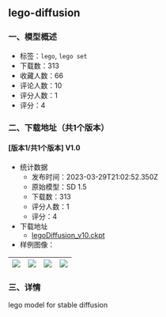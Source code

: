 ## lego-diffusion 
### 一、模型概述

- 标签：`lego`, `lego set`
- 下载数：313
- 收藏人数：66
- 评论人数：10
- 评分人数：1
- 评分：4

### 二、下载地址（共1个版本）

#### [版本1/共1个版本] V1.0

- 统计数据
  - 发布时间：2023-03-29T21:02:52.350Z
  - 原始模型：SD 1.5
  - 下载数：313
  - 评分人数：1
  - 评分：4
- 下载地址
  - [legoDiffusion_v10.ckpt](https://civitai.com/api/download/models/31531)
- 样例图像：

| <img src="https://image.civitai.com/xG1nkqKTMzGDvpLrqFT7WA/73f134c4-589b-4a82-4bfe-c6d4aec23a00/width=450/358903.jpeg" /> | <img src="https://image.civitai.com/xG1nkqKTMzGDvpLrqFT7WA/e4dd8527-e035-48c6-20c6-b8fb9d8b8c00/width=450/358910.jpeg" /> | <img src="https://image.civitai.com/xG1nkqKTMzGDvpLrqFT7WA/54ef99ca-1464-4b07-69cb-a0ce3ad80c00/width=450/358909.jpeg" /> | <img src="https://image.civitai.com/xG1nkqKTMzGDvpLrqFT7WA/9f241532-8f8d-4d43-ed22-68f053204c00/width=450/358908.jpeg" /> |
| ---- | ---- | ---- | ---- |


### 三、详情
<p> lego model for stable diffusion </p>